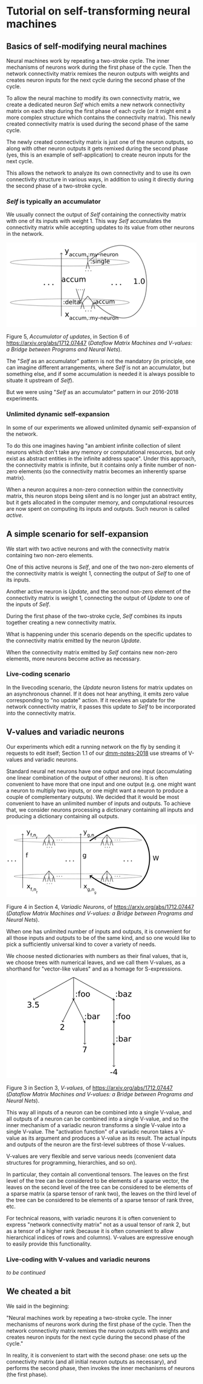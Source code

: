 # Tutorial on self-transforming neural machines

## Basics of self-modifying neural machines

Neural machines work by repeating a two-stroke cycle. 
The inner mechanisms of neurons work during the first phase of the cycle.
Then the network connectivity matrix remixes the neuron outputs with weights
and creates neuron inputs for the next cycle during the second phase of the cycle.

To allow the neural machine to modify its own connectivity matrix,
we create a dedicated neuron _Self_ which emits a new network connectivity matrix on each step
during the first phase of each cycle
(or it might emit a more complex structure which contains the connectivity matrix).
This newly created connectivity matrix is used during the second phase of the same cycle.

The newly created connectivity matrix is just one of the neuron outputs, so
along with other neuron outputs it gets remixed during the second phase (yes, this is
an example of self-application) to create neuron inputs for the next cycle.

This allows the network to analyze its own connectivity and to use its own
connectivity structure in various ways, in addition to using it directly
during the second phase of a two-stroke cycle.

### _Self_ is typically an accumulator

We usually connect the output of _Self_ containing the connectivity matrix with one of
its inputs with weight 1. This way _Self_ accumulates the connectivity matrix while
accepting updates to its value from other neurons in the network.

![accum](accum.png)

Figure 5, _Accumulator of updates_, in Section 6 of https://arxiv.org/abs/1712.07447 (_Dataflow Matrix Machines and V-values: a Bridge between Programs and Neural Nets_).

The "_Self_ as an accumulator" pattern is not the mandatory  (in principle, one can imagine different arrangements, 
where _Self_ is not an accumulator, but something else,
and if some accumulation is needed it is always possible to situate it upstream of _Self_). 

But we were using "_Self_ as an accumulator" pattern in our 2016-2018 experiments.

### Unlimited dynamic self-expansion

In some of our experiments we allowed unlimited dynamic self-expansion of the network.

To do this one imagines having "an ambient infinite collection of silent neurons
which don't take any memory or computational resources, but only exist as abstract
entities in the infinite address space". Under this approach, the connectivity matrix
is infinite, but it contains only a finite number of non-zero elements (so the connectivity matrix becomes
an inherently sparse matrix).

When a neuron acquires a non-zero connection within the connectivity matrix,
this neuron stops being silent and is no longer just an abstract entity, but
it gets allocated in the computer memory, and computational resources are now spent on
computing its inputs and outputs. Such neuron is called _active_.

## A simple scenario for self-expansion

We start with two active neurons and with the connectivity matrix containing
two non-zero elements.

One of this active neurons is _Self_, and one of the two non-zero elements
of the connectivity matrix is weight 1, connecting the output of _Self_ to one of its inputs.

Another active neuron is _Update_, and the second non-zero element of
the connectivity matrix is weight 1, connecting the output of _Update_
to one of the inputs of _Self_.

During the first phase of the two-stroke cycle, _Self_ combines its inputs
together creating a new connectivity matrix.

What is happening under this scenario depends on the specific
updates to the connectivity matrix emitted by the neuron _Update_.

When the connectivity matrix emitted by _Self_ contains new non-zero
elements, more neurons become active as necessary.

### Live-coding scenario

In the livecoding scenario, the _Update_ neuron listens for matrix
updates on an asynchronous channel. If it does not hear anything,
it emits zero value corresponding to "no update" action. If it receives
an update for the network connectivity matrix, it passes this update
to _Self_ to be incorporated into the connectivity matrix.

## V-values and variadic neurons

Our experiments which edit a running network on the fly by sending it requests to edit itself;
Section 1.1 of our [dmm-notes-2018](https://www.cs.brandeis.edu/~bukatin/dmm-notes-2018.pdf)
use streams of V-values and variadic neurons.

Standard neural net neurons have one output and one input (accumulating one linear combination
of the output of other neurons). It is often convenient to have more that one input and one
output (e.g. one might want a neuron to multiply two inputs, or one might want a neuron to
produce a couple of complementary outputs). We decided that it would be most convenient to
have an unlimited number of inputs and outputs. To achieve that, we consider neurons processing a dictionary containing all
inputs and producing a dictionary containing all outputs.

![variadic](variadic.png)

Figure 4 in Section 4, _Variadic Neurons_, of https://arxiv.org/abs/1712.07447 (_Dataflow Matrix Machines and V-values: a Bridge between Programs and Neural Nets_).

When one has unlimited number of inputs and outputs, it is convenient for all those inputs and outputs to be of the same kind, 
and so one would like to pick a sufficiently universal kind to
cover a variety of needs.

We choose nested dictionaries with numbers as their final values, that is, we choose
trees with numerical leaves, and we call them V-values,
as a shorthand for "vector-like values" and as a homage for S-expressions.

![v-value](v-value.png)

Figure 3 in Section 3, _V-values_, of https://arxiv.org/abs/1712.07447 (_Dataflow Matrix Machines and V-values: a Bridge between Programs and Neural Nets_).

This way all inputs of a neuron can be combined into a single V-value, and all outputs of a neuron
can be combined into a single V-value, and so the inner mechanism of a variadic neuron transforms
a single V-value into a single V-value. The "activation function" of a variadic neuron takes
a V-value as its argument and produces a V-value as its result. The actual inputs and outputs of the neuron
are the first-level subtrees of those V-values.

V-values are very flexible and serve various needs (convenient data structures for programming, hierarchies, and so on).

In particular, they contain all conventional tensors. The leaves on the first level of the tree can
be considered to be elements of a sparse vector, the leaves on the second level of the tree can
be considered to be elements of a sparse matrix (a sparse tensor of rank two),
the leaves on the third level of the tree can be considered to be elements of
a sparse tensor of rank three, etc.

For technical reasons, with variadic neurons it is often convenient to express "network connectivity matrix"
not as a usual tensor of rank 2, but as a tensor of a higher rank (because it is often convenient to
allow hierarchical indices of rows and columns). V-values are expressive enough to easily provide
this functionality.

### Live-coding with V-values and variadic neurons

_to be continued_

## We cheated a bit

We said in the beginning:

"Neural machines work by repeating a two-stroke cycle. 
The inner mechanisms of neurons work during the first phase of the cycle.
Then the network connectivity matrix remixes the neuron outputs with weights
and creates neuron inputs for the next cycle during the second phase of the cycle."

In reality, it is convenient to start with the second phase: one sets up the
connectivity matrix (and all initial neuron outputs as necessary),
and performs the second phase, then invokes the inner mechanisms of neurons
(the first phase). 
